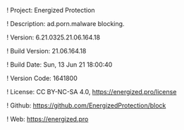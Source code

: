 ! Project: Energized Protection

! Description: ad.porn.malware blocking.

! Version: 6.21.0325.21.06.164.18

! Build Version: 21.06.164.18

! Build Date: Sun, 13 Jun 21 18:00:40

! Version Code: 1641800

! License: CC BY-NC-SA 4.0, https://energized.pro/license

! Github: https://github.com/EnergizedProtection/block

! Web: https://energized.pro
